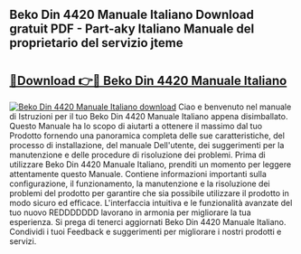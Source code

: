 ## Beko Din 4420 Manuale Italiano Download gratuit PDF - Part-aky Italiano Manuale del proprietario del servizio jteme

# <h2><a href="http://dfai1mi.blite.top/?on=Beko+Din+4420+Manuale+Italiano">🔗Download 👉🔴 Beko Din 4420 Manuale Italiano</a></h2>

[![Beko Din 4420 Manuale Italiano download](https://i.imgur.com/lujVjoI.png)](http://dfai1mi.blite.top/?on=Beko+Din+4420+Manuale+Italiano)
Ciao e benvenuto nel manuale di Istruzioni per il tuo Beko Din 4420 Manuale Italiano appena disimballato. Questo Manuale ha lo scopo di aiutarti a ottenere il massimo dal tuo Prodotto fornendo una panoramica completa delle sue caratteristiche, del processo di installazione, del manuale Dell'utente, dei suggerimenti per la manutenzione e delle procedure di risoluzione dei problemi. Prima di utilizzare Beko Din 4420 Manuale Italiano, prenditi un momento per leggere attentamente questo Manuale. Contiene informazioni importanti sulla configurazione, il funzionamento, la manutenzione e la risoluzione dei problemi del prodotto per garantire che sia possibile utilizzare il prodotto in modo sicuro ed efficace. L'interfaccia intuitiva e le funzionalità avanzate del tuo nuovo REDDDDDDD lavorano in armonia per migliorare la tua esperienza. Si prega di tenerci aggiornati Beko Din 4420 Manuale Italiano. Condividi i tuoi Feedback e suggerimenti per migliorare i nostri prodotti e servizi.
